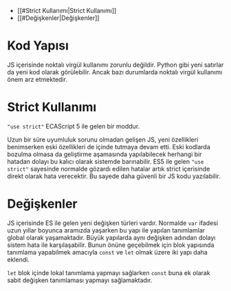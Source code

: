 - [[#Strict Kullanımı|Strict Kullanımı]]
- [[#Değişkenler|Değişkenler]]

# Kod Yapısı

JS içerisinde noktalı virgül kullanımı zorunlu değildir. Python gibi yeni satırlar da yeni kod olarak görülebilir. Ancak bazı durumlarda noktalı virgül kullanımı önem arz etmektedir.

# Strict Kullanımı

`"use strict"` ECAScript 5 ile gelen bir moddur.

Uzun bir süre uyumluluk sorunu olmadan gelişen JS, yeni özellikleri benimserken eski özellikleri de içinde tutmaya devam etti. Eski kodlarda bozulma olmasa da geliştirme aşamasında yapılabilecek herhangi bir hatadan dolayı bu kalıcı olarak sistemde barınabilir. ES5 ile gelen `"use strict"` sayesinde normalde gözardı edilen hatalar artık strict içerisinde direkt olarak hata verecektir. Bu sayede daha güvenli bir JS kodu yazılabilir.

# Değişkenler

JS içerisinde ES ile gelen yeni değişken türleri vardır. Normalde `var` ifadesi uzun yıllar boyunca aramızda yaşarken bu yapı ile yapılan tanımlamlar global olarak yaşamaktadır. Büyük yapılarda aynı değişken adından dolayı sistem hata ile karşılaşabilir. Bunun önüne geçebilmek için blok yapısında tanımlama yapabilmek amacıyla `const` ve `let` olmak üzere iki yapı daha eklendi.

`let` blok içinde lokal tanımlama yapmayı sağlarken `const` buna ek olarak sabit değişken tanımlaması yapmayı sağlamaktadır.